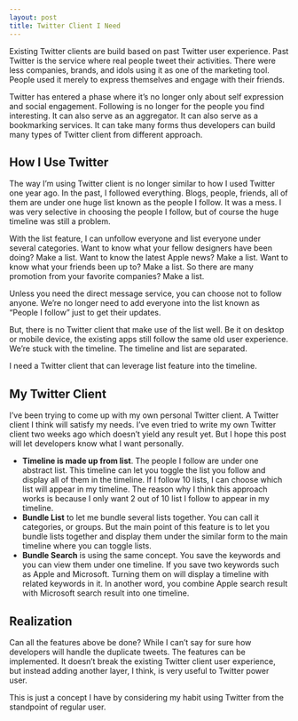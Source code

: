 ```yaml
---
layout: post
title: Twitter Client I Need
---
```

Existing Twitter clients are build based on past Twitter user experience. Past Twitter is the service where real people tweet their activities. There were less companies, brands, and idols using it as one of the marketing tool. People used it merely to express themselves and engage with their friends.

Twitter has entered a phase where it’s no longer only about self expression and social engagement. Following is no longer for the people you find interesting. It can also serve as an aggregator. It can also serve as a bookmarking services. It can take many forms thus developers can build many types of Twitter client from different approach.

## How I Use Twitter

The way I’m using Twitter client is no longer similar to how I used Twitter one year ago. In the past, I followed everything. Blogs, people, friends, all of them are under one huge list known as the people I follow. It was a mess. I was very selective in choosing the people I follow, but of course the huge timeline was still a problem.

With the list feature, I can unfollow everyone and list everyone under several categories. Want to know what your fellow designers have been doing? Make a list. Want to know the latest Apple news? Make a list. Want to know what your friends been up to? Make a list. So there are many promotion from your favorite companies? Make a list.

Unless you need the direct message service, you can choose not to follow anyone. We’re no longer need to add everyone into the list known as “People I follow” just to get their updates.

But, there is no Twitter client that make use of the list well. Be it on desktop or mobile device, the existing apps still follow the same old user experience. We’re stuck with the timeline. The timeline and list are separated.

I need a Twitter client that can leverage list feature into the timeline.

## My Twitter Client

I’ve been trying to come up with my own personal Twitter client. A Twitter client I think will satisfy my needs. I’ve even tried to write my own Twitter client two weeks ago which doesn’t yield any result yet. But I hope this post will let developers know what I want personally.

- **Timeline is made up from list**. The people I follow are under one abstract list. This timeline can let you toggle the list you follow and display all of them in the timeline. If I follow 10 lists, I can choose which list will appear in my timeline. The reason why I think this approach works is because I only want 2 out of 10 list I follow to appear in my timeline.
- **Bundle List** to let me bundle several lists together. You can call it categories, or groups. But the main point of this feature is to let you bundle lists together and display them under the similar form to the main timeline where you can toggle lists.
- **Bundle Search** is using the same concept. You save the keywords and you can view them under one timeline. If you save two keywords such as Apple and Microsoft. Turning them on will display a timeline with related keywords in it. In another word, you combine Apple search result with Microsoft search result into one timeline.

## Realization

Can all the features above be done? While I can’t say for sure how developers will handle the duplicate tweets. The features can be implemented. It doesn’t break the existing Twitter client user experience, but instead adding another layer, I think, is very useful to Twitter power user.

This is just a concept I have by considering my habit using Twitter from the standpoint of regular user.